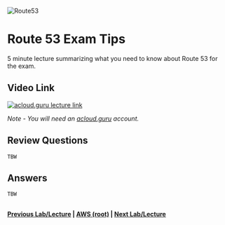 ![Route53](https://i.imgur.com/vG67Qx0.png) 


Route 53 Exam Tips
======

5 minute lecture summarizing what you need to know about Route 53 for the exam.


## Video Link

[![acloud.guru lecture link](https://i.imgur.com/ae8Zg8x.png)](https://acloud.guru/course/aws-certified-solutions-architect-associate/learn/route53/c4d0f49f-625b-21d3-1df6-4b91cdccd8ce/watch)

*Note - You will need an [acloud.guru](acloud.guru) account.*


## Review Questions

    TBW


## Answers

    TBW


## 

**[Previous Lab/Lecture](route53-geolocation-routing-policy-lab.md) | [AWS (root)](../readme.adoc) | [Next Lab/Lecture](route53-exam-tips.md)**










